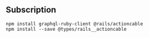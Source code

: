 ## Subscription

```shell
npm install graphql-ruby-client @rails/actioncable
npm install --save @types/rails__actioncable
```
